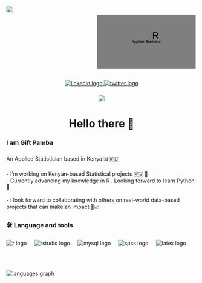 <div align="left">
  <img height="150" src="https://media.giphy.com/media/v1.Y2lkPTc5MGI3NjExcnVlamczNW1yMHV1emdsNW11a2w0Ynp2ZWV2ZW4ydTRhMzB1NTBjbSZlcD12MV9naWZzX3NlYXJjaCZjdD1n/13HgwGsXF0aiGY/giphy.gif"  />

</div>



<div align="right">
  <img height="150" src=github_wordcloud.gif  />

</div>


###

<div align="center">
  <a href="https://www.linkedin.com/in/gift-bugame-pamba" target="_blank">
    <img src="https://img.shields.io/static/v1?message=LinkedIn&logo=linkedin&label=&color=0077B5&logoColor=white&labelColor=&style=for-the-badge" height="25" alt="linkedin logo"  />
  </a>
  <a href="https://x.com/bugameG" target="_blank">
    <img src="https://img.shields.io/static/v1?message=Twitter&logo=twitter&label=&color=1DA1F2&logoColor=white&labelColor=&style=for-the-badge" height="25" alt="twitter logo"  />
  </a>
</div>

###

<div align="center">
  <img src="https://visitor-badge.laobi.icu/badge?page_id=bugameG.bugameG&"  />
</div>

###

<h1 align="center">Hello there 👋</h1>

###

<h3 align="left">I am Gift Pamba</h3>

###

<p align="left">An Applied Statistician based  in Kenya 📊🇰🇪 <br><br>-  I’m working on Kenyan-based Statistical projects 🇰🇪 💼<br>- Currently advancing my knowledge in R . Looking forward to learn Python. 🚀<br><br>- I look forward to collaborating with others on real-world data-based projects that can make an impact 🤝📈</p>

###

<h3 align="left">🛠 Language and tools</h3>

###

<div align="left">
  <img src="https://cdn.jsdelivr.net/gh/devicons/devicon/icons/r/r-original.svg" height="40" alt="r logo"  />
  <img width="12" />
  <img src="https://cdn.jsdelivr.net/gh/devicons/devicon/icons/rstudio/rstudio-original.svg" height="40" alt="rstudio logo"  />
  <img width="12" />
  <img src="https://cdn.jsdelivr.net/gh/devicons/devicon/icons/mysql/mysql-original.svg" height="40" alt="mysql logo"  />
  <img width="12" />
  <img src="https://cdn.jsdelivr.net/gh/devicons/devicon/icons/spss/spss-original.svg" height="40" alt="spss logo"  />
  <img width="12" />
  <img src="https://cdn.jsdelivr.net/gh/devicons/devicon/icons/latex/latex-original.svg" height="40" alt="latex logo"  />
</div>



###

<br clear="both">

<h3 align="left"></h3>

###

<div align="left">
  <img src="https://github-readme-stats.vercel.app/api/top-langs?username=bugameG&locale=en&hide_title=false&layout=compact&card_width=320&langs_count=5&theme=dark&hide_border=true&order=2&custom_title=Languages" height="150" alt="languages graph"  />
</div>

###

